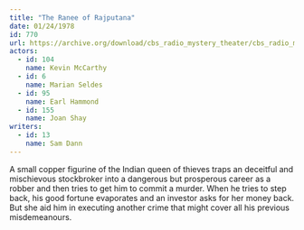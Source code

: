 ```yaml
---
title: "The Ranee of Rajputana"
date: 01/24/1978
id: 770
url: https://archive.org/download/cbs_radio_mystery_theater/cbs_radio_mystery_theater-0751-0800.zip/cbs_radio_mystery_theater-0751-0800%2Fcbsrmt_0770_the_ranee_of_rajputana.mp3
actors:  
  - id: 104
    name: Kevin McCarthy  
  - id: 6
    name: Marian Seldes  
  - id: 95
    name: Earl Hammond  
  - id: 155
    name: Joan Shay
writers:  
  - id: 13
    name: Sam Dann
---
```

A small copper figurine of the Indian queen of thieves traps an deceitful and mischievous stockbroker into a dangerous but prosperous career as a robber and then tries to get him to commit a murder. When he tries to step back, his good fortune evaporates and an investor asks for her money back. But she aid him in executing another crime that might cover all his previous misdemeanours.